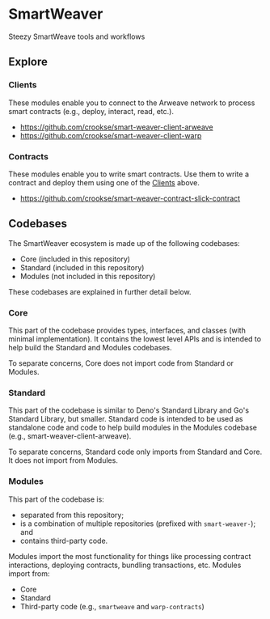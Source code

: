 # SmartWeaver

Steezy SmartWeave tools and workflows

## Explore

### Clients

These modules enable you to connect to the Arweave network to process smart contracts (e.g., deploy, interact, read, etc.).

- https://github.com/crookse/smart-weaver-client-arweave
- https://github.com/crookse/smart-weaver-client-warp

### Contracts

These modules enable you to write smart contracts. Use them to write a contract and deploy them using one of the [Clients](#clients) above.

- https://github.com/crookse/smart-weaver-contract-slick-contract

## Codebases

The SmartWeaver ecosystem is made up of the following codebases:

- Core (included in this repository)
- Standard (included in this repository)
- Modules (not included in this repository)

These codebases are explained in further detail below.

### Core

This part of the codebase provides types, interfaces, and classes (with minimal
implementation). It contains the lowest level APIs and is intended to help build
the Standard and Modules codebases.

To separate concerns, Core does not import code from Standard or Modules.

### Standard

This part of the codebase is similar to Deno's Standard Library and Go's
Standard Library, but smaller. Standard code is intended to be used as
standalone code and code to help build modules in the Modules codebase (e.g.,
smart-weaver-client-arweave).

To separate concerns, Standard code only imports from Standard and Core. It does
not import from Modules.

### Modules

This part of the codebase is:

- separated from this repository;
- is a combination of multiple repositories (prefixed with `smart-weaver-`); and
- contains third-party code.

Modules import the most functionality for things like processing contract
interactions, deploying contracts, bundling transactions, etc. Modules import
from:

- Core
- Standard
- Third-party code (e.g., `smartweave` and `warp-contracts`)
